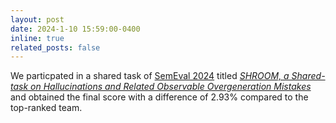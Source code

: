 ```yaml
---
layout: post
date: 2024-1-10 15:59:00-0400
inline: true
related_posts: false
---
```


We particpated in a shared task of [SemEval 2024](https://semeval.github.io/) titled *[SHROOM, a Shared-task on Hallucinations and Related Observable Overgeneration Mistakes](https://helsinki-nlp.github.io/shroom/)* and obtained the final score with a difference of 2.93% compared to the top-ranked team.
